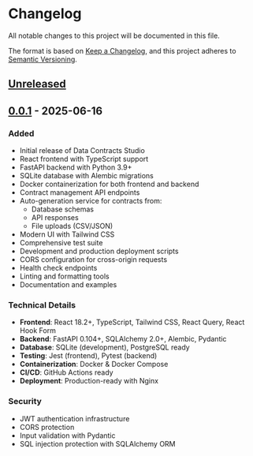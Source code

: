 # Changelog

All notable changes to this project will be documented in this file.

The format is based on [Keep a Changelog](https://keepachangelog.com/en/1.0.0/),
and this project adheres to [Semantic Versioning](https://semver.org/spec/v2.0.0.html).

## [Unreleased]

## [0.0.1] - 2025-06-16

### Added
- Initial release of Data Contracts Studio
- React frontend with TypeScript support
- FastAPI backend with Python 3.9+
- SQLite database with Alembic migrations
- Docker containerization for both frontend and backend
- Contract management API endpoints
- Auto-generation service for contracts from:
  - Database schemas
  - API responses
  - File uploads (CSV/JSON)
- Modern UI with Tailwind CSS
- Comprehensive test suite
- Development and production deployment scripts
- CORS configuration for cross-origin requests
- Health check endpoints
- Linting and formatting tools
- Documentation and examples

### Technical Details
- **Frontend**: React 18.2+, TypeScript, Tailwind CSS, React Query, React Hook Form
- **Backend**: FastAPI 0.104+, SQLAlchemy 2.0+, Alembic, Pydantic
- **Database**: SQLite (development), PostgreSQL ready
- **Testing**: Jest (frontend), Pytest (backend)
- **Containerization**: Docker & Docker Compose
- **CI/CD**: GitHub Actions ready
- **Deployment**: Production-ready with Nginx

### Security
- JWT authentication infrastructure
- CORS protection
- Input validation with Pydantic
- SQL injection protection with SQLAlchemy ORM

[Unreleased]: https://github.com/Panosero/data-contracts-studio/compare/v0.0.1...HEAD
[0.0.1]: https://github.com/Panosero/data-contracts-studio/releases/tag/v0.0.1
